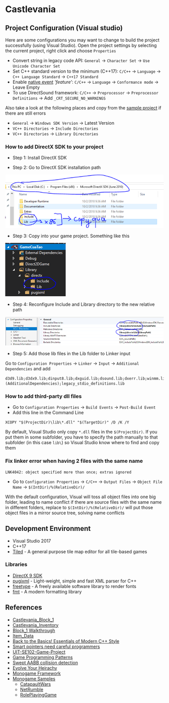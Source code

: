 # Castlevania

## Project Configuration (Visual studio)

Here are some configurations you may want to change to build the project successfully (using Visual Studio).
Open the project settings by selecting the current project, right click and choose `Properties`

-  Convert string in legacy code API: `General` -> `Character Set` -> `Use Unicode Character Set`
-  Set C++ standard version to the minimum (C++17): `C/C++` -> `Language` -> `C++ Language Standard` -> `C++17 Standard`
-  Enable [native event] _'feature'_: `C/C++` -> `Language` -> `Conformance mode` -> Leave Empty
-  To use DirectSound framework: `C/C++` -> `Preprocessor` -> `Preprocessor Definitions` -> Add `_CRT_SECURE_NO_WARNINGS`

Also take a look at the following places and copy from the [sample project] if
there are still errors

-  `General` -> `Windows SDK Version` -> Latest Version
-  `VC++ Directories` -> `Include Directories`
-  `VC++ Directories` -> `Library Directories`

### How to add DirectX SDK to your project

-  Step 1: Install DirectX SDK

-  Step 2: Go to DirectX SDK installation path

![DirectX_SDK_Path](images/DirectX_SDK_Path.png)

-  Step 3: Copy into your game project. Something like this

![SlnTree](images/SlnTree.png)

-  Step 4: Reconfigure Include and Library directory to the new relative path

![Include_Header_And_Lib](images/Include_Header_And_Lib.png)

-  Step 5: Add those lib files in the Lib folder to Linker input

Go to `Configuration Properties` -> `Linker` -> `Input` -> `Additional Dependencies` and add

```
d3d9.lib;d3dx9.lib;dinput8.lib;dxguid.lib;dsound.lib;dxerr.lib;winmm.lib;%(AdditionalDependencies);legacy_stdio_definitions.lib
```

### How to add third-party dll files

-  Go to `Configuration Properties` -> `Build Events` -> `Post-Build Event`
-  Add this line in the Command Line

```
XCOPY "$(ProjectDir)\lib\*.dll" "$(TargetDir)" /D /K /Y
```

By default, Visual Studio only copy `*.dll` files in the `$(ProjectDir)`. If you put
them in some subfolder, you have to specify the path manually to that subfolder
(in this case `lib\`) so Visual Studio know where to find and copy them

### Fix linker error when having 2 files with the same name

```
LNK4042: object specified more than once; extras ignored
```

-  Go to `Configuration Properties` -> `C/C++` -> `Output Files` -> `Object File Name` -> `$(IntDir)/%(RelativeDir)/`

With the default configuration, Visual will toss all object files into one big folder, leading to name conflict if there are source files with the same name in different folders, replace to `$(IntDir)/%(RelativeDir)/` will put those object files in a mirror source tree, solving name conflicts

## Development Environment

-  Visual Studio 2017
-  C++17
-  [Tiled] - A general purpose tile map editor for all tile-based games

### Libraries

-  [DirectX 9 SDK]
-  [pugixml] - Light-weight, simple and fast XML parser for C++
-  [freetype] - A freely available software library to render fonts
-  [fmt] - A modern formatting library

[sample project]: https://github.com/dungdna2000/gamedev-intro-tutorials/

## References
-  [Castlevania_Block_1]
-  [Castlevania_Inventory]
-  [Block_1 Walkthrough]
-  [Item_Data]
-  [Back to the Basics! Essentials of Modern C++ Style]
-  [Smart pointers need careful programmers]
-  [UIT-SE102-Game-Project ]
-  [Game Programming Patterns]
-  [Swept AABB collision detection]
-  [Evolve Your Heirachy]
-  [Monogame Framework]
-  [Monogame Samples]
   -  [CatapaultWars]
   -  [NetRumble]
   -  [RolePlayingGame]

[native event]: https://msdn.microsoft.com/en-us/library/ee2k0a7d.aspx
[Tiled]: https://www.mapeditor.org/

[Castlevania_Block_1]: http://castlevania.wikia.com/wiki/Castlevania_Block_1
[Castlevania_Inventory]: http://castlevania.wikia.com/wiki/Castlevania_Inventory
[Block_1 Walkthrough]: http://castlevania.wikia.com/wiki/Walkthrough:Castlevania/Block_1
[Item_Data]: http://castlevania.wikia.com/wiki/Vampire_Killer_(whip)/Item_Data

[back to the basics! essentials of modern c++ style]: https://github.com/CppCon/CppCon2014/blob/master/Presentations/Back%20to%20the%20Basics!%20Essentials%20of%20Modern%20C%2B%2B%20Style/Back%20to%20the%20Basics!%20Essentials%20of%20Modern%20C%2B%2B%20Style%20-%20Herb%20Sutter%20-%20CppCon%202014.pdf
[smart pointers need careful programmers]: https://yatb.giacomodrago.com/en/post/11/cpp11-smart-pointers-need-careful-programmers.html
[uit-se102-game-project ]: https://github.com/danhph/UIT-SE102-Game-Project
[game programming patterns]: http://gameprogrammingpatterns.com/contents.html
[Swept AABB collision detection]: https://luuthevinh.me/2016/11/xet-va-xu-ly-va-cham-bang-swept-aabb
[evolve your heirachy]: http://cowboyprogramming.com/2007/01/05/evolve-your-heirachy/
[monogame framework]: https://github.com/MonoGame/MonoGame
[monogame samples]: https://github.com/CartBlanche/MonoGame-Samples
[catapaultwars]: https://github.com/CartBlanche/MonoGame-Samples/tree/master/CatapaultWars
[netrumble]: https://github.com/CartBlanche/MonoGame-Samples/tree/master/NetRumble
[roleplayinggame]: https://github.com/CartBlanche/MonoGame-Samples/tree/master/RolePlayingGame
[directx 9 sdk]: https://www.microsoft.com/en-us/download/details.aspx?id=6812
[pugixml]: https://github.com/zeux/pugixml/
[freetype]: https://github.com/ubawurinna/freetype-windows-binaries
[fmt]: https://github.com/fmtlib/fmt
[create smart pointer from raw pointer]: https://stackoverflow.com/questions/4665266/creating-shared-ptr-from-raw-pointer
[seperate animation and physical bounding box]: http://community.monogame.net/t/examples-of-good-adaptive-code-for-animated-sprites/9569
